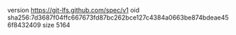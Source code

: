version https://git-lfs.github.com/spec/v1
oid sha256:7d3687f04ffc667673fd87bc262bce127c4384a0663be874bdeae456f8432409
size 5164
